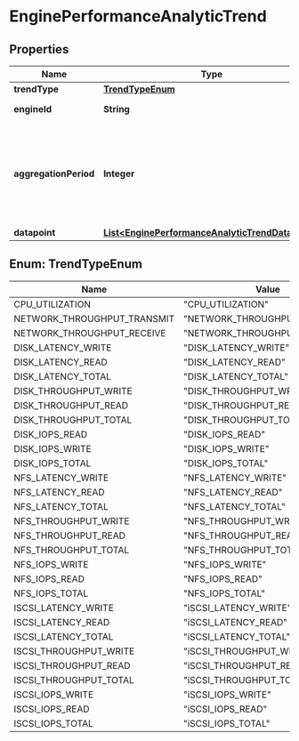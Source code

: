 

# EnginePerformanceAnalyticTrend


## Properties

Name | Type | Description | Notes
------------ | ------------- | ------------- | -------------
**trendType** | [**TrendTypeEnum**](#TrendTypeEnum) |  |  [optional]
**engineId** | **String** | The engine id. |  [optional]
**aggregationPeriod** | **Integer** | The time period by which engine performance analytics data is being aggregated, in hours. |  [optional]
**datapoint** | [**List&lt;EnginePerformanceAnalyticTrendDatapoint&gt;**](EnginePerformanceAnalyticTrendDatapoint.md) |  |  [optional]



## Enum: TrendTypeEnum

Name | Value
---- | -----
CPU_UTILIZATION | &quot;CPU_UTILIZATION&quot;
NETWORK_THROUGHPUT_TRANSMIT | &quot;NETWORK_THROUGHPUT_TRANSMIT&quot;
NETWORK_THROUGHPUT_RECEIVE | &quot;NETWORK_THROUGHPUT_RECEIVE&quot;
DISK_LATENCY_WRITE | &quot;DISK_LATENCY_WRITE&quot;
DISK_LATENCY_READ | &quot;DISK_LATENCY_READ&quot;
DISK_LATENCY_TOTAL | &quot;DISK_LATENCY_TOTAL&quot;
DISK_THROUGHPUT_WRITE | &quot;DISK_THROUGHPUT_WRITE&quot;
DISK_THROUGHPUT_READ | &quot;DISK_THROUGHPUT_READ&quot;
DISK_THROUGHPUT_TOTAL | &quot;DISK_THROUGHPUT_TOTAL&quot;
DISK_IOPS_READ | &quot;DISK_IOPS_READ&quot;
DISK_IOPS_WRITE | &quot;DISK_IOPS_WRITE&quot;
DISK_IOPS_TOTAL | &quot;DISK_IOPS_TOTAL&quot;
NFS_LATENCY_WRITE | &quot;NFS_LATENCY_WRITE&quot;
NFS_LATENCY_READ | &quot;NFS_LATENCY_READ&quot;
NFS_LATENCY_TOTAL | &quot;NFS_LATENCY_TOTAL&quot;
NFS_THROUGHPUT_WRITE | &quot;NFS_THROUGHPUT_WRITE&quot;
NFS_THROUGHPUT_READ | &quot;NFS_THROUGHPUT_READ&quot;
NFS_THROUGHPUT_TOTAL | &quot;NFS_THROUGHPUT_TOTAL&quot;
NFS_IOPS_WRITE | &quot;NFS_IOPS_WRITE&quot;
NFS_IOPS_READ | &quot;NFS_IOPS_READ&quot;
NFS_IOPS_TOTAL | &quot;NFS_IOPS_TOTAL&quot;
ISCSI_LATENCY_WRITE | &quot;iSCSI_LATENCY_WRITE&quot;
ISCSI_LATENCY_READ | &quot;iSCSI_LATENCY_READ&quot;
ISCSI_LATENCY_TOTAL | &quot;iSCSI_LATENCY_TOTAL&quot;
ISCSI_THROUGHPUT_WRITE | &quot;iSCSI_THROUGHPUT_WRITE&quot;
ISCSI_THROUGHPUT_READ | &quot;iSCSI_THROUGHPUT_READ&quot;
ISCSI_THROUGHPUT_TOTAL | &quot;iSCSI_THROUGHPUT_TOTAL&quot;
ISCSI_IOPS_WRITE | &quot;iSCSI_IOPS_WRITE&quot;
ISCSI_IOPS_READ | &quot;iSCSI_IOPS_READ&quot;
ISCSI_IOPS_TOTAL | &quot;iSCSI_IOPS_TOTAL&quot;



